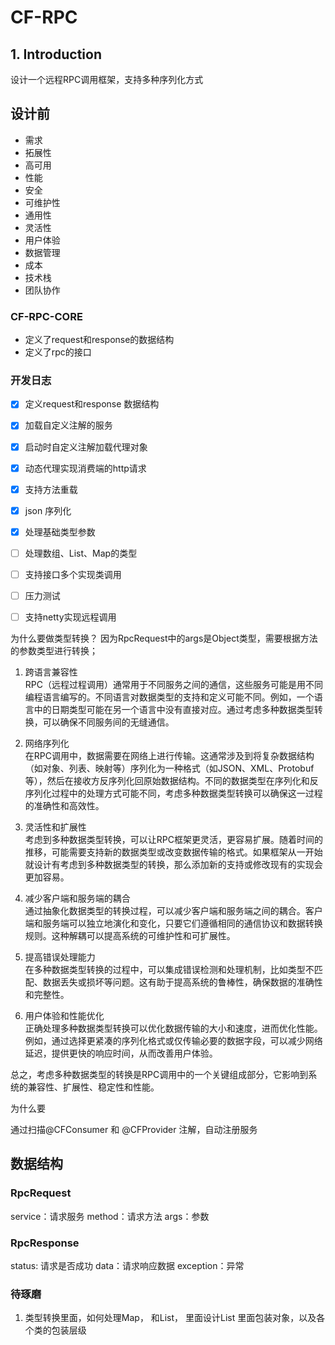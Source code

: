 # CF-RPC
## 1. Introduction
设计一个远程RPC调用框架，支持多种序列化方式

## 设计前
- 需求
- 拓展性
- 高可用
- 性能
- 安全
- 可维护性
- 通用性
- 灵活性
- 用户体验
- 数据管理
- 成本
- 技术栈
- 团队协作

### CF-RPC-CORE
- 定义了request和response的数据结构
- 定义了rpc的接口

### 开发日志
- [x] 定义request和response 数据结构
- [x] 加载自定义注解的服务
- [x] 启动时自定义注解加载代理对象
- [x] 动态代理实现消费端的http请求
- [x] 支持方法重载 
- [x] json 序列化
- [x] 处理基础类型参数
- [ ] 处理数组、List、Map的类型
- [ ] 支持接口多个实现类调用
- [ ] 压力测试
- [ ] 支持netty实现远程调用


为什么要做类型转换？
因为RpcRequest中的args是Object类型，需要根据方法的参数类型进行转换；

1. 跨语言兼容性  
   RPC（远程过程调用）通常用于不同服务之间的通信，这些服务可能是用不同编程语言编写的。不同语言对数据类型的支持和定义可能不同。例如，一个语言中的日期类型可能在另一个语言中没有直接对应。通过考虑多种数据类型转换，可以确保不同服务间的无缝通信。

2. 网络序列化  
   在RPC调用中，数据需要在网络上进行传输。这通常涉及到将复杂数据结构（如对象、列表、映射等）序列化为一种格式（如JSON、XML、Protobuf等），然后在接收方反序列化回原始数据结构。不同的数据类型在序列化和反序列化过程中的处理方式可能不同，考虑多种数据类型转换可以确保这一过程的准确性和高效性。

3. 灵活性和扩展性  
   考虑到多种数据类型转换，可以让RPC框架更灵活，更容易扩展。随着时间的推移，可能需要支持新的数据类型或改变数据传输的格式。如果框架从一开始就设计有考虑到多种数据类型的转换，那么添加新的支持或修改现有的实现会更加容易。

4. 减少客户端和服务端的耦合  
   通过抽象化数据类型的转换过程，可以减少客户端和服务端之间的耦合。客户端和服务端可以独立地演化和变化，只要它们遵循相同的通信协议和数据转换规则。这种解耦可以提高系统的可维护性和可扩展性。

5. 提高错误处理能力  
   在多种数据类型转换的过程中，可以集成错误检测和处理机制，比如类型不匹配、数据丢失或损坏等问题。这有助于提高系统的鲁棒性，确保数据的准确性和完整性。

6. 用户体验和性能优化  
   正确处理多种数据类型转换可以优化数据传输的大小和速度，进而优化性能。例如，通过选择更紧凑的序列化格式或仅传输必要的数据字段，可以减少网络延迟，提供更快的响应时间，从而改善用户体验。

总之，考虑多种数据类型的转换是RPC调用中的一个关键组成部分，它影响到系统的兼容性、扩展性、稳定性和性能。

为什么要

通过扫描@CFConsumer 和 @CFProvider 注解，自动注册服务

## 数据结构
### RpcRequest
service：请求服务
method：请求方法
args：参数
### RpcResponse
status: 请求是否成功
data：请求响应数据
exception：异常

### 待琢磨
1. 类型转换里面，如何处理Map， 和List， 里面设计List 里面包装对象，以及各个类的包装层级

